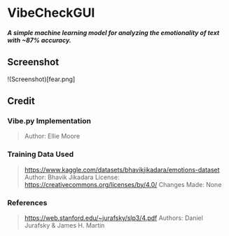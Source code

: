 # VibeCheckGUI
##### *A simple machine learning model for analyzing the emotionality of text with ~87% accuracy.*

## Screenshot
!(Screenshot)[fear.png]

## Credit

### Vibe.py Implementation
>Author: Ellie Moore

### Training Data Used
>https://www.kaggle.com/datasets/bhavikjikadara/emotions-dataset
>Author: Bhavik Jikadara
>License: https://creativecommons.org/licenses/by/4.0/
>Changes Made: None

### References
>https://web.stanford.edu/~jurafsky/slp3/4.pdf
>Authors: Daniel Jurafsky & James H. Martin